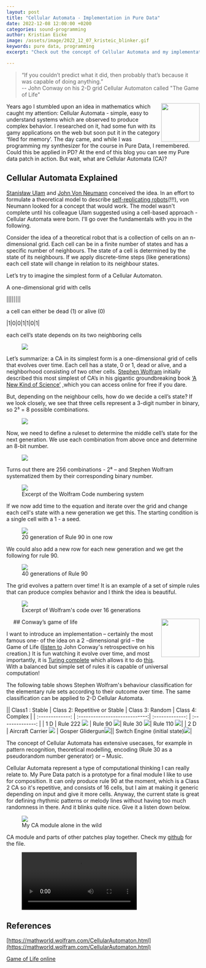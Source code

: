 ```yaml
---
layout: post
title: "Cellular Automata - Implementation in Pure Data"
date: 2022-12-08 12:00:00 +0200
categories: sound-programming
author: Kristian Eicke
image: /assets/image/2022_12_07_kristeic_blinker.gif
keywords: pure data, programming
excerpt: "Check out the concept of Cellular Automata and my implementation in Pure Data."

---
```

> “If you couldn’t predict what it did, then probably that’s because it was capable of doing anything.”
<br> -- John Conway on his 2-D grid Cellular Automaton called "The Game of Life"

<img align="right" width="100" height="100" src="/assets/image/2022_12_07_kristeic_Figureeight.gif">


Years ago I stumbled upon an idea in mathematics which caught my attention: Cellular Automata - simple,
easy to understand systems which are observed to produce complex behavior. I researched on it, had some
fun with its gamy applications on the web but soon put it in the category ‘filed for memory’. The day came, and
 while I was programming my synthesizer for the course in Pure Data, I remembered. Could this be applied in PD?
 At the end of this blog you can see my Pure data patch in action.
 But wait, what are Cellular Automata
 (CA)?

## Cellular Automata Explained
[Stanisław Ulam](https://de.wikipedia.org/wiki/Stanisław_Marcin_Ulam) and [John Von Neumann](https://de.wikipedia.org/wiki/John_von_Neumann) conceived the idea. In an effort to formulate a theoretical model to describe [self-replicating robots](https://fab.cba.mit.edu/classes/865.18/replication/Sipper.pdf)(!!!), von Neumann looked for a concept that would work. The  model wasn't complete until his colleague Ulam suggested using a cell-based approach - Cellular Automata were born. I'll go over the fundamentals with you in the following.

Consider the idea of a theoretical robot that is a collection of cells on an n-dimensional grid.
Each cell can be in a finite number of states and has a specific number of neighbours.
The state of a cell is determined by the state of its neighbours. If we apply discrete-time steps
(like generations) each cell state will change in relation to its neighbour states.

Let’s try to imagine the simplest form of a Cellular Automaton.

A one-dimensional grid with cells

||||||||

a cell can either be dead (1) or alive (0)

|1|0|0|1|1|0|1|

each cell’s state depends on its two neighboring cells

<figure style="float: none">
   <img
      src="/assets/image/2022_12_07_kristeic_neighbours.jpg"
      style="max-height:400px; width:auto;" />
   <figcaption></figcaption>
</figure>


Let’s summarize: a CA in its simplest form is a one-dimensional grid of cells that evolves over time.
Each cell has a state, 0 or 1, dead or alive, and a neighborhood consisting of two other cells.
[Stephen Wolfram](https://de.wikipedia.org/wiki/Stephen_Wolfram) initially described this most simplest of CA’s in his gigantic groundbreaking book [‘A New Kind of Science’](https://www.wolframscience.com/nks/) ,which you can access online for free if you dare.

But, depending on the neighbour cells, how do we decide a cell’s state? If we look closely, we see that three cells represent a 3-digit number in binary, so 2³ = 8 possible combinations.

<figure style="float: none">
   <img
      src="/assets/image/2022_12_07_kristeic_binary_combinations.jpg"
      style="max-height:400px; width:auto;" />
   <figcaption></figcaption>
</figure>

Now, we need to define a ruleset to determine the middle cell’s state for the next generation.
We use each combination from above once and determine an 8-bit number.
<figure style="float: none">
   <img
      src="/assets/image/2022_12_07_kristeic_ElementaryCA30Rules.jpg"
      style="max-height:600px; width:auto;" />
   <figcaption></figcaption>
</figure>

Turns out there are 256 combinations - 2⁸ – and Stephen Wolfram systematized them by their corresponding binary number.

<figure style="float: none">
   <img
      src="/assets/image/2022_12_07_kristeic_ElementaryCARules.jpg"
      style="max-height:600px; width:auto;" />
   <figcaption>Excerpt of the Wolfram Code numbering system</figcaption>
</figure>

If we now add time to the equation and iterate over the grid and change each cell's state with a new generation we get this. The starting condition is a single cell with a 1 - a seed.

<figure>
   <img
      src="/assets/image/2022_12_07_kristeic_rule90_evolving.gif"
      style="max-height:400px; width:auto;" />
   <figcaption>20 generation of Rule 90 in one row</figcaption>
</figure>


We could also add a new row for each new generation and we get the following for rule 90.

<figure>
   <img
      src="/assets/image/2022_12_07_kristeic_rule90.gif"
      style="max-height:400px; width:auto;" />
   <figcaption>40 generations of Rule 90 </figcaption>
</figure>

The grid evolves a pattern over time! It is an example of a set of simple rules that can produce
complex behavior and I think the idea is beautiful.

<figure>
   <img
      src="/assets/image/2022_12_07_kristeic_Elementary.jpg"
      style="max-height:600px; width:auto;" />
   <figcaption>Excerpt of Wolfram's code over 16 generations</figcaption>
</figure>
 
## Conway’s game of life
<img align="right" width="100" height="100" src="/assets/image/2022_12_07_kristeic_Glider.gif">

I want to introduce an implementation – certainly the most famous one- of the idea on a 2 -dimensional grid – the Game of Life ([listen to](https://www.youtube.com/watch?v=R9Plq-D1gEk) John Conway's retrospective on his creation.)
It is fun watching it evolve over time, and most importantly,  it is [Turing complete](https://en.wikipedia.org/wikiConway%27s_Game_of_Life) which allows it to do [this](https://www.youtube.com/watch?v=xP5-iIeKXE8). With a balanced but simple set of rules it is capable of universal computation!

The following table shows Stephen Wolfram's behaviour classification for the elementary rule sets according to their outcome over time. The same classification can be applied to 2-D Cellular Automata.

|| Class1 : Stable | Class 2: Repetitive or Stable | Class 3: Random | Class 4: Complex |
| :-------------: | :----------------------------:| :-------------: | :--------------: |
| 1 D | Rule 222 ![](/assets/image/2022_12_07_kristeic_rule222.jpg) | Rule 90 ![](/assets/image/2022_12_07_kristeic_rule90.jpg)| Rule 30 ![](/assets/image/2022_12_07_kristeic_rule30.jpg)| Rule 110 ![](/assets/image/2022_12_07_kristeic_rule110.jpg)|
| 2 D | Aircraft Carrier ![](/assets/image/2022_12_07_kristeic_aircraftcarrier.png) | Gosper Glidergun![](/assets/image/2022_12_07_kristeic_Gosperglidergun.gif)|| Switch Engine (initial state)![](/assets/image/2022_12_07_kristeic_Switchengine.png)|


The concept of Cellular Automata has extensive usecases, for example in pattern recognition,
theoretical modelling, encoding (Rule 30 as a pseudorandom number generator) or – Music.


Cellular Automata represent a type of computational thinking I can really relate to.
My Pure Data patch is a prototype for a final module I like to use for composition. It can only produce rule 90 at the moment, which is a Class 2 CA so it's repetitive, and consists of 16 cells, but I aim at making it generic depending on input and give it more cells. Anyway, the current state is great for defining rhythmic patterns or melody lines without having too much randomness in there. And it blinks quite nice. Give it a listen down below.


<figure>
   <img
      src="/assets/image/2022_12_07_kristeic_CA_module.gif"
      style="max-height:600px; width:auto;" />
   <figcaption>My CA module alone in the wild</figcaption>
</figure>

CA module and parts of other patches play together. Check my [github](https://github.com/shx-vhs/pd-cellular-automaton) for the file.

<figure style="float: none">
  <video width="auto" controls>
    <source src="https://www.uio.no/english/studies/programmes/mct-master/blog/assets/video/2022_12_07_kristeic_presentation.mp4" type='video/mp4'>
  </video>
</figure>

## References
[https://mathworld.wolfram.com/CellularAutomaton.html](https://mathworld.wolfram.com/CellularAutomaton.html)

[Game of Life online](https://playgameoflife.com)
